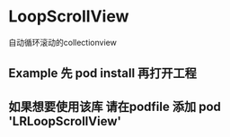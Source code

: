 # LoopScrollView
自动循环滚动的collectionview

## Example  先 pod install 再打开工程

## 如果想要使用该库 请在podfile 添加 pod 'LRLoopScrollView'
